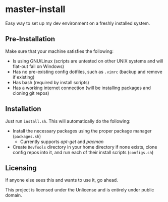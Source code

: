 # master-install

Easy way to set up my dev environment on a freshly installed system.

## Pre-Installation

Make sure that your machine satisfies the following:
- Is using GNU/Linux (scripts are untested on other UNIX systems and will flat-out fail on Windows)
- Has no pre-existing config dotfiles, such as `.vimrc` (backup and remove if existing)
- Has bash (required by install scripts)
- Has a working internet connection (will be installing packages and cloning git repos)

## Installation

Just run `install.sh`. This will automatically do the following:
- Install the necessary packages using the proper package manager (`packages.sh`)
  - Currently supports *apt-get* and *pacman*
- Create `DevTools` directory in your home directory if none exists, clone config repos into it, and run each of their install scripts (`configs.sh`)

## Licensing

If anyone else sees this and wants to use it, go ahead.

This project is licensed under the Unlicense and is entirely under public domain.
